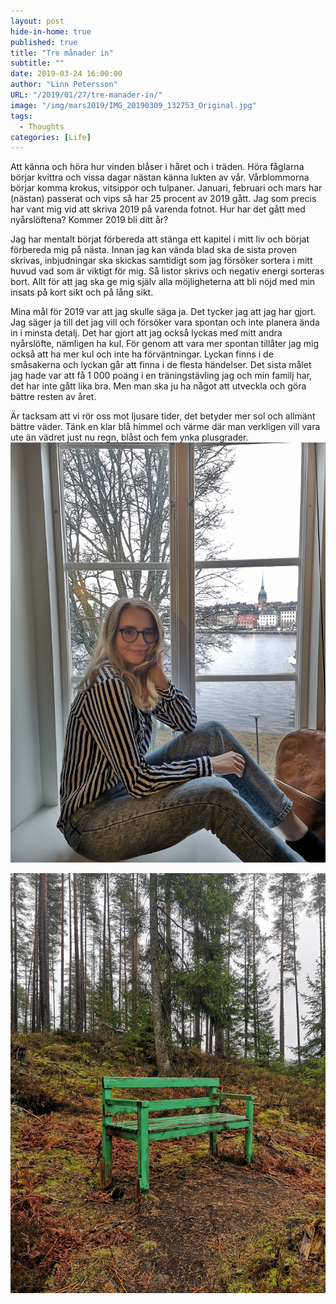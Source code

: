 ```yaml
---
layout: post
hide-in-home: true
published: true
title: "Tre månader in"
subtitle: ""
date: 2019-03-24 16:00:00
author: "Linn Petersson"
URL: "/2019/01/27/tre-manader-in/"
image: "/img/mars2019/IMG_20190309_132753_Original.jpg"
tags:
  - Thoughts
categories: [Life]
---
```


Att känna och höra hur vinden blåser i håret och i träden. Höra fåglarna börjar kvittra och vissa dagar nästan känna lukten av vår. Vårblommorna börjar komma krokus, vitsippor och tulpaner. Januari, februari och mars har (nästan) passerat och vips så har 25 procent av 2019 gått. Jag som precis har vant mig vid att skriva 2019 på varenda fotnot. Hur har det gått med nyårslöftena? Kommer 2019 bli ditt år?

Jag har mentalt börjat förbereda att stänga ett kapitel i mitt liv och börjat förbereda mig på nästa. Innan jag kan vända blad ska de sista proven skrivas, inbjudningar ska skickas samtidigt som jag försöker sortera i mitt huvud vad som är viktigt för mig. Så listor skrivs och negativ energi sorteras bort. Allt för att jag ska ge mig själv alla möjligheterna att bli nöjd med min insats på kort sikt och på lång sikt.

Mina mål för 2019 var att jag skulle säga ja. Det tycker jag att jag har gjort. Jag säger ja till det jag vill och försöker vara spontan och inte planera ända in i minsta detalj. Det har gjort att jag också lyckas med mitt andra nyårslöfte, nämligen ha kul. För genom att vara mer spontan tillåter jag mig också att ha mer kul och inte ha förväntningar. Lyckan finns i de småsakerna och lyckan går att finna i de flesta händelser. Det sista målet jag hade var att få 1 000 poäng i en träningstävling jag och min familj har, det har inte gått lika bra. Men man ska ju ha något att utveckla och göra bättre resten av året.

Är tacksam att vi rör oss mot ljusare tider, det betyder mer sol och allmänt bättre väder. Tänk en klar blå himmel och värme där man verkligen vill vara ute än vädret just nu regn, blåst och fem ynka plusgrader.
![](/img/mars2019/IMG_20190315_171037_Original.jpg)

![](/img/mars2019/IMG_20190309_132753_Original.jpg)

